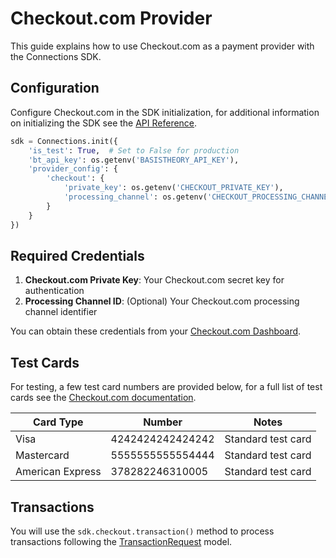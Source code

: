 # Checkout.com Provider

This guide explains how to use Checkout.com as a payment provider with the Connections SDK.

## Configuration

Configure Checkout.com in the SDK initialization, for additional information on initializing the SDK see the [API Reference](../api-reference.md#sdk-initialization).

```python
sdk = Connections.init({
    'is_test': True,  # Set to False for production
    'bt_api_key': os.getenv('BASISTHEORY_API_KEY'),
    'provider_config': {
        'checkout': {
            'private_key': os.getenv('CHECKOUT_PRIVATE_KEY'),
            'processing_channel': os.getenv('CHECKOUT_PROCESSING_CHANNEL')  # Optional
        }
    }
})
```

## Required Credentials

1. **Checkout.com Private Key**: Your Checkout.com secret key for authentication
2. **Processing Channel ID**: (Optional) Your Checkout.com processing channel identifier

You can obtain these credentials from your [Checkout.com Dashboard](https://dashboard.checkout.com/).

## Test Cards

For testing, a few test card numbers are provided below, for a full list of test cards see the [Checkout.com documentation](https://www.checkout.com/docs/developer-resources/testing/test-cards).

| Card Type | Number | Notes |
|-----------|---------|-------|
| Visa | 4242424242424242 | Standard test card |
| Mastercard | 5555555555554444 | Standard test card |
| American Express | 378282246310005 | Standard test card |

## Transactions

You will use the `sdk.checkout.transaction()` method to process transactions following the [TransactionRequest](../api-reference.md#transactionrequest) model.